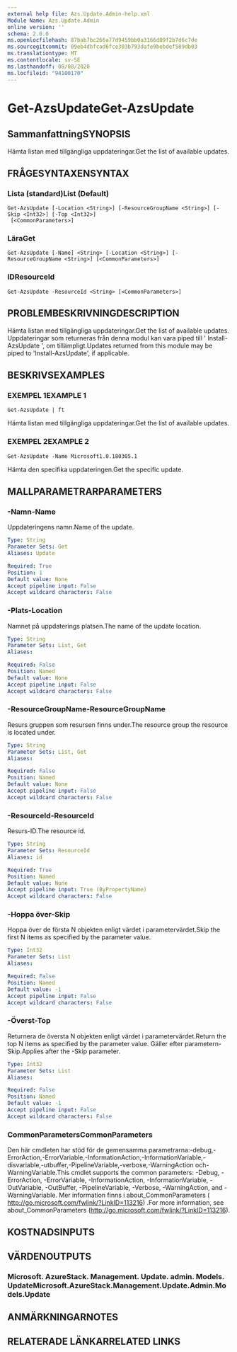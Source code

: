```yaml
---
external help file: Azs.Update.Admin-help.xml
Module Name: Azs.Update.Admin
online version: ''
schema: 2.0.0
ms.openlocfilehash: 87bab7bc266a77d9459bb0a3166d09f2b7d6c7de
ms.sourcegitcommit: 09eb4dbfcad6fce303b793dafe9bebdef589db03
ms.translationtype: MT
ms.contentlocale: sv-SE
ms.lasthandoff: 08/08/2020
ms.locfileid: "94100170"
---
```

# <span data-ttu-id="dcbf6-101">Get-AzsUpdate</span><span class="sxs-lookup"><span data-stu-id="dcbf6-101">Get-AzsUpdate</span></span>

## <span data-ttu-id="dcbf6-102">Sammanfattning</span><span class="sxs-lookup"><span data-stu-id="dcbf6-102">SYNOPSIS</span></span>
<span data-ttu-id="dcbf6-103">Hämta listan med tillgängliga uppdateringar.</span><span class="sxs-lookup"><span data-stu-id="dcbf6-103">Get the list of available updates.</span></span>

## <span data-ttu-id="dcbf6-104">FRÅGESYNTAXEN</span><span class="sxs-lookup"><span data-stu-id="dcbf6-104">SYNTAX</span></span>

### <span data-ttu-id="dcbf6-105">Lista (standard)</span><span class="sxs-lookup"><span data-stu-id="dcbf6-105">List (Default)</span></span>
```
Get-AzsUpdate [-Location <String>] [-ResourceGroupName <String>] [-Skip <Int32>] [-Top <Int32>]
 [<CommonParameters>]
```

### <span data-ttu-id="dcbf6-106">Lära</span><span class="sxs-lookup"><span data-stu-id="dcbf6-106">Get</span></span>
```
Get-AzsUpdate [-Name] <String> [-Location <String>] [-ResourceGroupName <String>] [<CommonParameters>]
```

### <span data-ttu-id="dcbf6-107">ID</span><span class="sxs-lookup"><span data-stu-id="dcbf6-107">ResourceId</span></span>
```
Get-AzsUpdate -ResourceId <String> [<CommonParameters>]
```

## <span data-ttu-id="dcbf6-108">PROBLEMBESKRIVNING</span><span class="sxs-lookup"><span data-stu-id="dcbf6-108">DESCRIPTION</span></span>
<span data-ttu-id="dcbf6-109">Hämta listan med tillgängliga uppdateringar.</span><span class="sxs-lookup"><span data-stu-id="dcbf6-109">Get the list of available updates.</span></span> <span data-ttu-id="dcbf6-110">Uppdateringar som returneras från denna modul kan vara piped till ' Install-AzsUpdate ', om tillämpligt.</span><span class="sxs-lookup"><span data-stu-id="dcbf6-110">Updates returned from this module may be piped to 'Install-AzsUpdate', if applicable.</span></span>

## <span data-ttu-id="dcbf6-111">BESKRIVS</span><span class="sxs-lookup"><span data-stu-id="dcbf6-111">EXAMPLES</span></span>

### <span data-ttu-id="dcbf6-112">EXEMPEL 1</span><span class="sxs-lookup"><span data-stu-id="dcbf6-112">EXAMPLE 1</span></span>
```
Get-AzsUpdate | ft
```

<span data-ttu-id="dcbf6-113">Hämta listan med tillgängliga uppdateringar.</span><span class="sxs-lookup"><span data-stu-id="dcbf6-113">Get the list of available updates.</span></span>

### <span data-ttu-id="dcbf6-114">EXEMPEL 2</span><span class="sxs-lookup"><span data-stu-id="dcbf6-114">EXAMPLE 2</span></span>
```
Get-AzsUpdate -Name Microsoft1.0.180305.1
```

<span data-ttu-id="dcbf6-115">Hämta den specifika uppdateringen.</span><span class="sxs-lookup"><span data-stu-id="dcbf6-115">Get the specific update.</span></span>

## <span data-ttu-id="dcbf6-116">MALLPARAMETRAR</span><span class="sxs-lookup"><span data-stu-id="dcbf6-116">PARAMETERS</span></span>

### <span data-ttu-id="dcbf6-117">-Namn</span><span class="sxs-lookup"><span data-stu-id="dcbf6-117">-Name</span></span>
<span data-ttu-id="dcbf6-118">Uppdateringens namn.</span><span class="sxs-lookup"><span data-stu-id="dcbf6-118">Name of the update.</span></span>

```yaml
Type: String
Parameter Sets: Get
Aliases: Update

Required: True
Position: 1
Default value: None
Accept pipeline input: False
Accept wildcard characters: False
```

### <span data-ttu-id="dcbf6-119">-Plats</span><span class="sxs-lookup"><span data-stu-id="dcbf6-119">-Location</span></span>
<span data-ttu-id="dcbf6-120">Namnet på uppdaterings platsen.</span><span class="sxs-lookup"><span data-stu-id="dcbf6-120">The name of the update location.</span></span>

```yaml
Type: String
Parameter Sets: List, Get
Aliases:

Required: False
Position: Named
Default value: None
Accept pipeline input: False
Accept wildcard characters: False
```

### <span data-ttu-id="dcbf6-121">-ResourceGroupName</span><span class="sxs-lookup"><span data-stu-id="dcbf6-121">-ResourceGroupName</span></span>
<span data-ttu-id="dcbf6-122">Resurs gruppen som resursen finns under.</span><span class="sxs-lookup"><span data-stu-id="dcbf6-122">The resource group the resource is located under.</span></span>

```yaml
Type: String
Parameter Sets: List, Get
Aliases:

Required: False
Position: Named
Default value: None
Accept pipeline input: False
Accept wildcard characters: False
```

### <span data-ttu-id="dcbf6-123">-ResourceId</span><span class="sxs-lookup"><span data-stu-id="dcbf6-123">-ResourceId</span></span>
<span data-ttu-id="dcbf6-124">Resurs-ID.</span><span class="sxs-lookup"><span data-stu-id="dcbf6-124">The resource id.</span></span>

```yaml
Type: String
Parameter Sets: ResourceId
Aliases: id

Required: True
Position: Named
Default value: None
Accept pipeline input: True (ByPropertyName)
Accept wildcard characters: False
```

### <span data-ttu-id="dcbf6-125">-Hoppa över</span><span class="sxs-lookup"><span data-stu-id="dcbf6-125">-Skip</span></span>
<span data-ttu-id="dcbf6-126">Hoppa över de första N objekten enligt värdet i parametervärdet.</span><span class="sxs-lookup"><span data-stu-id="dcbf6-126">Skip the first N items as specified by the parameter value.</span></span>

```yaml
Type: Int32
Parameter Sets: List
Aliases:

Required: False
Position: Named
Default value: -1
Accept pipeline input: False
Accept wildcard characters: False
```

### <span data-ttu-id="dcbf6-127">-Överst</span><span class="sxs-lookup"><span data-stu-id="dcbf6-127">-Top</span></span>
<span data-ttu-id="dcbf6-128">Returnera de översta N objekten enligt värdet i parametervärdet.</span><span class="sxs-lookup"><span data-stu-id="dcbf6-128">Return the top N items as specified by the parameter value.</span></span>
<span data-ttu-id="dcbf6-129">Gäller efter parametern-Skip.</span><span class="sxs-lookup"><span data-stu-id="dcbf6-129">Applies after the -Skip parameter.</span></span>

```yaml
Type: Int32
Parameter Sets: List
Aliases:

Required: False
Position: Named
Default value: -1
Accept pipeline input: False
Accept wildcard characters: False
```

### <span data-ttu-id="dcbf6-130">CommonParameters</span><span class="sxs-lookup"><span data-stu-id="dcbf6-130">CommonParameters</span></span>
<span data-ttu-id="dcbf6-131">Den här cmdleten har stöd för de gemensamma parametrarna:-debug,-ErrorAction,-ErrorVariable,-InformationAction,-InformationVariable,-disvariable,-utbuffer,-PipelineVariable,-verbose,-WarningAction och-WarningVariable.</span><span class="sxs-lookup"><span data-stu-id="dcbf6-131">This cmdlet supports the common parameters: -Debug, -ErrorAction, -ErrorVariable, -InformationAction, -InformationVariable, -OutVariable, -OutBuffer, -PipelineVariable, -Verbose, -WarningAction, and -WarningVariable.</span></span> <span data-ttu-id="dcbf6-132">Mer information finns i about_CommonParameters ( http://go.microsoft.com/fwlink/?LinkID=113216) .</span><span class="sxs-lookup"><span data-stu-id="dcbf6-132">For more information, see about_CommonParameters (http://go.microsoft.com/fwlink/?LinkID=113216).</span></span>

## <span data-ttu-id="dcbf6-133">KOSTNADS</span><span class="sxs-lookup"><span data-stu-id="dcbf6-133">INPUTS</span></span>

## <span data-ttu-id="dcbf6-134">VÄRDEN</span><span class="sxs-lookup"><span data-stu-id="dcbf6-134">OUTPUTS</span></span>

### <span data-ttu-id="dcbf6-135">Microsoft. AzureStack. Management. Update. admin. Models. Update</span><span class="sxs-lookup"><span data-stu-id="dcbf6-135">Microsoft.AzureStack.Management.Update.Admin.Models.Update</span></span>

## <span data-ttu-id="dcbf6-136">ANMÄRKNINGAR</span><span class="sxs-lookup"><span data-stu-id="dcbf6-136">NOTES</span></span>

## <span data-ttu-id="dcbf6-137">RELATERADE LÄNKAR</span><span class="sxs-lookup"><span data-stu-id="dcbf6-137">RELATED LINKS</span></span>
